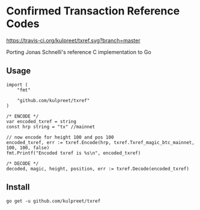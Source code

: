# Confirmed Transaction Reference Codes

https://travis-ci.org/kulpreet/txref.svg?branch=master

Porting Jonas Schnelli's reference C implementation to Go

## Usage

```golang
import (
    "fmt"
    
	"github.com/kulpreet/txref"
)

/* ENCODE */
var encoded_txref = string
const hrp string = "tx" //mainnet

// now encode for height 100 and pos 100
encoded_txref, err := txref.Encode(hrp, txref.Txref_magic_btc_mainnet, 100, 100, false)
fmt.Printf("Encoded txref is %s\n", encoded_txref)

/* DECODE */
decoded, magic, height, position, err := txref.Decode(encoded_txref)
```

## Install

`go get -u github.com/kulpreet/txref`
